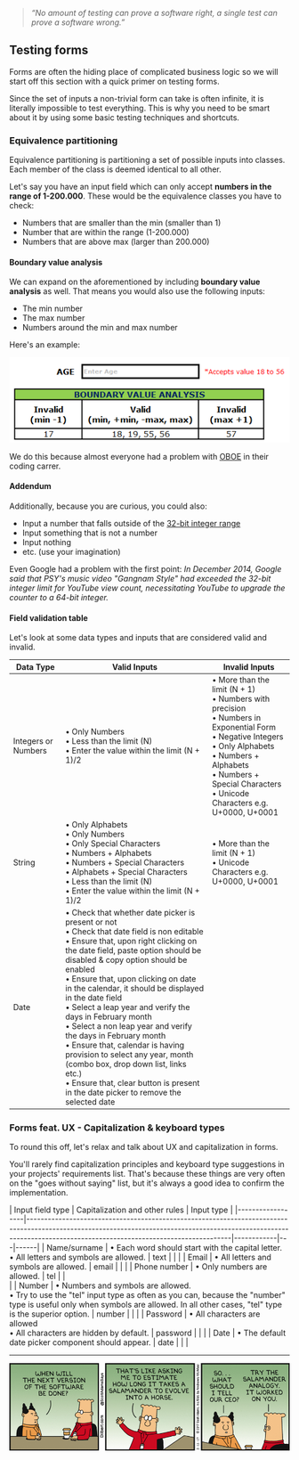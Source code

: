 > *“No amount of testing can prove a software right, a single test can prove a software wrong.”*

## Testing forms

Forms are often the hiding place of complicated business logic so we will start off this section with a quick primer on testing forms.

Since the set of inputs a non-trivial form can take is often infinite, it is literally impossible to test everything. This is why you need to be smart about it by using some basic testing techniques and shortcuts.

### Equivalence partitioning

Equivalence partitioning is partitioning a set of possible inputs into classes. Each member of the class is deemed identical to all other.

Let's say you have an input field which can only accept **numbers in the range of 1-200.000**. These would be the equivalence classes you have to check:

- Numbers that are smaller than the min (smaller than 1)
- Number that are within the range (1-200.000)
- Numbers that are above max (larger than 200.000)

#### Boundary value analysis
We can expand on the aforementioned by including **boundary value analysis** as well. That means you would also use the following inputs:

- The min number
- The max number
- Numbers around the min and max number

Here's an example:

![bva.png](/img/bva.png)

We do this because almost everyone had a problem with [OBOE](https://en.wikipedia.org/wiki/Off-by-one_error) in their coding carrer.

#### Addendum
Additionally, because you are curious, you could also:

- Input a number that falls outside of the [32-bit integer range](https://en.wikipedia.org/wiki/2,147,483,647)
- Input something that is not a number
- Input nothing
- etc. (use your imagination)

Even Google had a problem with the first point:
*In December 2014, Google said that PSY's music video "Gangnam Style" had exceeded the 32-bit integer limit for YouTube view count, necessitating YouTube to upgrade the counter to a 64-bit integer.*


#### Field validation table

Let's look at some data types and inputs that are considered valid and invalid.

| Data Type           | Valid Inputs                                                                                                                                                                                                                                                                                                                                                                                                                                                                                                                                                                                                                                                       | Invalid Inputs                                                                                                                                                                                                                               
|---------------------|--------------------------------------------------------------------------------------------------------------------------------------------------------------------------------------------------------------------------------------------------------------------------------------------------------------------------------------------------------------------------------------------------------------------------------------------------------------------------------------------------------------------------------------------------------------------------------------------------------------------------------------------------------------------|----------------------------------------------------------------------------------------------------------------------------------------------------------------------------------------------------------------------------------------------|
| Integers or Numbers | • Only Numbers<br>• Less than the limit (N)<br>• Enter the value within the limit (N + 1)/2                                                                                                                                                                                                                                                                                                                                                                                                                                                                                                                                                                         | • More than the limit (N + 1)<br>• Numbers with precision<br>• Numbers in Exponential Form<br>• Negative Integers<br>• Only Alphabets<br>• Numbers + Alphabets<br>• Numbers + Special Characters<br>• Unicode Characters e.g. U+0000, U+0001 |
| String              | • Only Alphabets<br>• Only Numbers<br>• Only Special Characters<br>• Numbers + Alphabets<br>• Numbers + Special Characters<br>• Alphabets + Special Characters<br>• Less than the limit (N)<br>• Enter the value within the limit (N + 1)/2                                                                                                                                                                                                                                                                                                                                                                                                                        | • More than the limit (N + 1)<br>• Unicode Characters e.g. U+0000, U+0001                                                                                                                                                                       
| Date                | • Check that whether date picker is present or not<br>• Check that date field is non editable<br>• Ensure that, upon right clicking on the date field, paste option should be disabled & copy option should be enabled<br>• Ensure that, upon clicking on date in the calendar, it should be displayed in the date field<br>• Select a leap year and verify the days in February month<br>• Select a non leap year and verify the days in February month<br>• Ensure that, calendar is having provision to select any year, month (combo box, drop down list, links etc.)<br>• Ensure that, clear button is present in the date picker to remove the selected date|                                                                                                                                                                                                                   


### Forms feat. UX - Capitalization & keyboard types

To round this off, let's relax and talk about UX and capitalization in forms.

You'll rarely find capitalization principles and keyboard type suggestions in your projects' requirements list. That's because these things are very often on the "goes without saying" list, but it's always a good idea to confirm the implementation.


| Input field type | Capitalization and other rules                                                                                                                                                                                      | Input type |
|------------------|---------------------------------------------------------------------------------------------------------------------------------------------------------------------------------------------------------------------|------------|---|------|
| Name/surname     | • Each word should start with the capital letter.<br>• All letters and symbols are allowed.                                                                                                                      | text       |   |      |
| Email            | • All letters and symbols are allowed.                                                                                       | email      |   |      |
| Phone number     | • Only numbers are allowed.                                                                                                                                                                                          | tel        |   | <br> |
| Number           | • Numbers and symbols are allowed.<br>• Try to use the "tel" input type as often as you can, because the "number" type is useful only when symbols are allowed. In all other cases, "tel" type is the superior option. | number     |   |      |
| Password         | • All characters are allowed<br>• All characters are hidden by default.                                                                                      | password   |   |      |
| Date             | • The default date picker component should appear.                                                                                                                                                                   | date       |   |      |

---

![testing-prince-of-versions.gif](/img/testing-prince-of-versions.gif)
